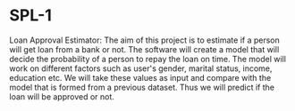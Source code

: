 # SPL-1
Loan Approval Estimator:
The aim of this project is to estimate if a person will get loan from a bank or not. The software will create a model that will decide the probability of a person to repay the loan on time. The model will work on different factors such as user's gender, marital status, income, education etc. 
We will take these values as input and compare with the model that is formed from a previous dataset. Thus we will predict if the loan will be approved or not.
